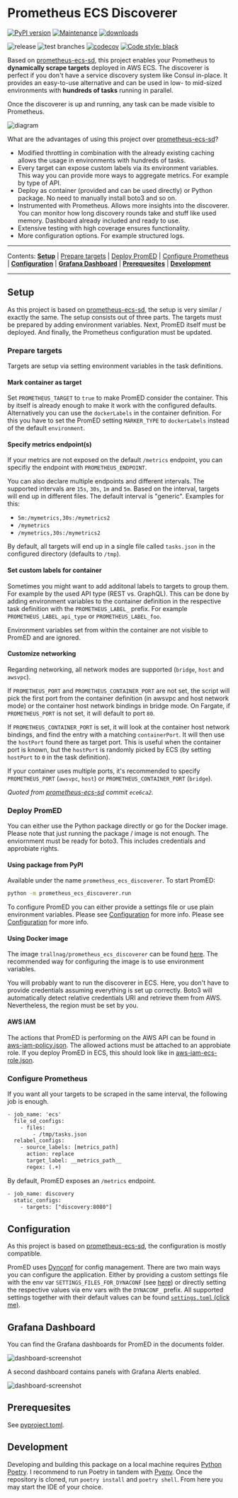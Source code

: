 # Prometheus ECS Discoverer

[![PyPI version](https://badge.fury.io/py/prometheus-ecs-discoverer.svg)](https://pypi.python.org/pypi/prometheus-ecs-discoverer/)
[![Maintenance](https://img.shields.io/badge/maintained%3F-yes-green.svg)](https://GitHub.com/Naereen/StrapDown.js/graphs/commit-activity)
[![downloads](https://img.shields.io/pypi/dm/prometheus-ecs-discoverer)](https://pypi.org/project/prometheus-ecs-discoverer/)

![release](https://github.com/trallnag/prometheus-ecs-discoverer/workflows/release/badge.svg)
![test branches](https://github.com/trallnag/prometheus-ecs-discoverer/workflows/test%20branches/badge.svg)
[![codecov](https://codecov.io/gh/trallnag/prometheus-ecs-discoverer/branch/master/graph/badge.svg)](https://codecov.io/gh/trallnag/prometheus-ecs-discoverer)
[![Code style: black](https://img.shields.io/badge/code%20style-black-000000.svg)](https://github.com/psf/black)

Based on [prometheus-ecs-sd](https://github.com/signal-ai/prometheus-ecs-sd), 
this project enables your Prometheus to **dynamically scrape targets** deployed 
in AWS ECS. The discoverer is perfect if you don't have 
a service discovery system like Consul in-place. It provides an easy-to-use 
alternative and can be used in low- to mid-sized environments with **hundreds 
of tasks** running in parallel.

Once the discoverer is up and running, any task can be made visible to 
Prometheus.

![diagram](https://raw.githubusercontent.com/trallnag/prometheus-ecs-discoverer/master/documents/drawio-diagram.png)

What are the advantages of using this project over [prometheus-ecs-sd](https://github.com/signal-ai/prometheus-ecs-sd
)?

* Modified throttling in combination with the already existing caching allows 
    the usage in environments with hundreds of tasks.
* Every target can expose custom labels via its environment variables. This way 
    you can provide more ways to aggregate metrics. For example by type of API.
* Deploy as container (provided and can be used directly) or Python package.
    No need to manually install boto3 and so on.
* Instrumented with Prometheus. Allows more insights into the discoverer. You 
    can monitor how long discovery rounds take and stuff like used memory. 
    Dashboard already included and ready to use.
* Extensive testing with high coverage ensures functionality.
* More configuration options. For example structured logs.

---

Contents: **[Setup](#setup)** |
[Prepare targets](#perpare-targets) | 
[Deploy PromED](#deploy-promed) |
[Configure Prometheus](#configure-prometheus) | 
**[Configuration](#configuration)** |
**[Grafana Dashboard](#grafana-dashboard)** |
**[Prerequesites](#prerequesites)** |
**[Development](#development)**

---

## Setup

As this project is based on 
[prometheus-ecs-sd](https://github.com/signal-ai/prometheus-ecs-sd), the setup 
is very similar / exactly the same. The setup consists out of three parts. 
The targets must be prepared by adding environment variables. Next, PromED 
itself must be deployed. And finally, the Prometheus configuration must be 
updated.

### Prepare targets

Targets are setup via setting environment variables in the task definitions.

#### Mark container as target

Set `PROMETHEUS_TARGET` to `true` to make PromED consider the container. This 
by itself is already enough to make it work with the configured defaults.
Alternatively you can use the `dockerLabels` in the container definition. For 
this you have to set the PromED setting `MARKER_TYPE` to `dockerLabels` 
instead of the default `environment`.

#### Specify metrics endpoint(s)

If your metrics are not exposed on the default `/metrics` endpoint, you can 
specifiy the endpoint with `PROMETHEUS_ENDPOINT`.

You can also declare multiple endpoints and different intervals. The supported 
intervals are `15s`, `30s`, `1m` and `5m`. Based on the interval, targets will 
end up in different files. The default interval is "generic". Examples for this:

* `5m:/mymetrics,30s:/mymetrics2`
* `/mymetrics`
* `/mymetrics,30s:/mymetrics2`

By default, all targets will end up in a single file called `tasks.json` in the 
configured directory (defaults to `/tmp`).

#### Set custom labels for container

Sometimes you might want to add additonal labels to targets to group them. 
For example by the used API type (REST vs. GraphQL). This can be done by adding 
environment variables to the container definition in the respective task 
definition with the  `PROMETHEUS_LABEL_` prefix. For example 
`PROMETHEUS_LABEL_api_type` or `PROMETHEUS_LABEL_foo`.

Environment variables set from within the container are not visible to PromED 
and are ignored.

#### Customize networking

Regarding networking, all network modes are supported (`bridge`, `host` 
and `awsvpc`).

If `PROMETHEUS_PORT` and `PROMETHEUS_CONTAINER_PORT` are not set, the script 
will pick the first port from the container definition (in awsvpc and host 
network mode) or the container host network bindings in bridge mode. On 
Fargate, if `PROMETHEUS_PORT` is not set, it will default to port `80`.
 
If `PROMETHEUS_CONTAINER_PORT` is set, it will look at the container host 
network bindings, and find the entry with a matching `containerPort`. It will 
then use the `hostPort` found there as target port. This is useful when the 
container port is known, but the `hostPort` is randomly picked by ECS (by 
setting `hostPort` to `0` in the task definition).

If your container uses multiple ports, it's recommended to specify 
`PROMETHEUS_PORT` (`awsvpc`, `host`) or `PROMETHEUS_CONTAINER_PORT` (`bridge`).

*Quoted from 
[prometheus-ecs-sd](https://github.com/signal-ai/prometheus-ecs-sd) 
commit `ece6ca2`.*

### Deploy PromED

You can either use the Python package directly or go for the Docker image. 
Please note that just running the package / image is not enough. The enviornment
must be ready for boto3. This includes credentials and approbiate rights.

#### Using package from PyPI

Available under the name `prometheus_ecs_discoverer`. To start PromED:

```sh
python -m prometheus_ecs_discoverer.run
```

To configure PromED you can either provide a settings file or use plain 
environment variables.  Please see [Configuration](#configuration) for more 
info. Please see [Configuration](#configuration) for more info.

#### Using Docker image

The image `trallnag/prometheus_ecs_discoverer` can be found 
[here](https://hub.docker.com/repository/docker/trallnag/prometheus_ecs_discoverer).
The recommended way for configuring the image is to use environment variables.

You will probably want to run the discoverer in ECS. Here, you don't have to 
provide credentials assuming everything is set up correctly. Boto3 will 
automatically detect relative credentials URI and retrieve them from AWS.
Nevertheless, the region must be set by you.

#### AWS IAM

The actions that PromED is performing on the AWS API can be found in 
[aws-iam-policy.json](https://github.com/trallnag/prometheus-ecs-discoverer/blob/master/documents/aws-iam-policy.json).
The allowed actions must be attached to an approbiate role. If you deploy 
PromED in ECS, this should look like in [aws-iam-ecs-role.json](https://github.com/trallnag/prometheus-ecs-discoverer/blob/master/documents/aws-iam-ecs-role.json).

### Configure Prometheus

If you want all your targets to be scraped in the same interval, the following 
job is enough.

```txt
- job_name: 'ecs'
  file_sd_configs:
    - files:
        - /tmp/tasks.json
  relabel_configs:
    - source_labels: [metrics_path]
      action: replace
      target_label: __metrics_path__
      regex: (.+)
```

By default, PromED exposes an `/metrics` endpoint.

```txt
- job_name: discovery
  static_configs: 
    - targets: ["discovery:8080"]
```

## Configuration

As this project is based on 
[prometheus-ecs-sd](https://github.com/signal-ai/prometheus-ecs-sd), 
the configuration is mostly compatible.

PromED uses [Dynconf](https://www.dynaconf.com/) for config management. There 
are two main ways you can configure the application. Either by providing a 
custom settings file with the env var `SETTINGS_FILES_FOR_DYNACONF` (see 
[here](https://www.dynaconf.com/configuration/#on-environment-options)) 
or directly setting the respective values via env vars with the `DYNACONF_` 
prefix. All supported settings together with their default values can be found 
[`settings.toml` (click me)](https://github.com/trallnag/prometheus-ecs-discoverer/blob/master/prometheus_ecs_discoverer/settings.toml).

## Grafana Dashboard

You can find the Grafana dashboards for PromED in the documents folder.

![dashboard-screenshot](https://raw.githubusercontent.com/trallnag/prometheus-ecs-discoverer/master/documents/screenshot-dashboard-PromED.png)

A second dashboard contains panels with Grafana Alerts enabled.

![dashboard-screenshot](https://raw.githubusercontent.com/trallnag/prometheus-ecs-discoverer/master/documents/screenshot-dashboard-PromED-Alerting.png)

## Prerequesites

See [pyproject.toml](https://github.com/trallnag/prometheus-ecs-discoverer/blob/master/pyproject.toml).

## Development

Developing and building this package on a local machine requires 
[Python Poetry](https://python-poetry.org/). I recommend to run Poetry in 
tandem with [Pyenv](https://github.com/pyenv/pyenv). Once the repository is 
cloned, run `poetry install` and `poetry shell`. From here you may start the 
IDE of your choice.
